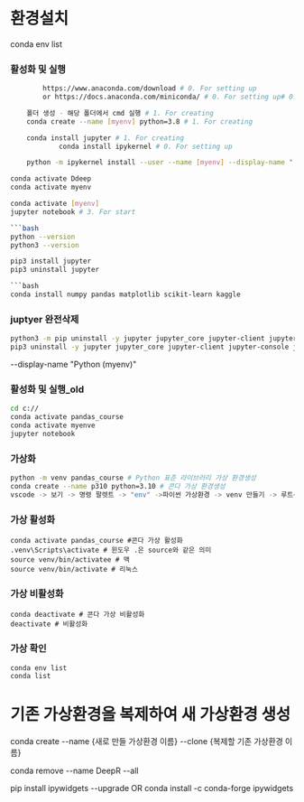 환경설치
=============


conda env list
### 활성화 및 실행
```bash
        https://www.anaconda.com/download # 0. For setting up
        or https://docs.anaconda.com/miniconda/ # 0. For setting up# 0. For setting up

    폴더 생성 - 해당 폴더에서 cmd 실행 # 1. For creating
    conda create --name [myenv] python=3.8 # 1. For creating

    conda install jupyter # 1. For creating
            conda install ipykernel # 0. For setting up

    python -m ipykernel install --user --name [myenv] --display-name " [Python (myenv)]" # 1. For creating

conda activate Ddeep
conda activate myenv

conda activate [myenv]
jupyter notebook # 3. For start

```bash
python --version
python3 --version

pip3 install jupyter
pip3 uninstall jupyter

```bash
conda install numpy pandas matplotlib scikit-learn kaggle
```

### juptyer 완전삭제
```bash
python3 -m pip uninstall -y jupyter jupyter_core jupyter-client jupyter-console jupyterlab_pygments notebook qtconsole nbconvert nbformat
pip3 uninstall -y jupyter jupyter_core jupyter-client jupyter-console jupyterlab_pygments notebook qtconsole nbconvert nbformat
```


--display-name "Python (myenv)"
### 활성화 및 실행_old
```bash
cd c://
conda activate pandas_course
conda activate myenve
jupyter notebook
```

### 가상화
```bash
python -m venv pandas_course # Python 표준 라이브러리 가상 환경생성
conda create --name p310 python=3.10 # 콘다 가상 환경생성
vscode -> 보기 -> 명령 팔렛트 -> "env" ->파이썬 가상환경 -> venv 만들기 -> 루트선정 -> 버전선정
```

### 가상 활성화
```
conda activate pandas_course #콘다 가상 활성화
.venv\Scripts\activate # 윈도우 .은 source와 같은 의미
source venv/bin/activatee # 맥
source venv/bin/activate # 리눅스
```

### 가상 비활성화
```
conda deactivate # 콘다 가상 비활성화
deactivate # 비활성화
```

### 가상 확인
```
conda env list
conda list
```

# 기존 가상환경을 복제하여 새 가상환경 생성
conda create --name {새로 만들 가상환경 이름} --clone {복제할 기존 가상환경 이름}



conda remove --name DeepR --all



pip install ipywidgets --upgrade OR conda install -c conda-forge ipywidgets
